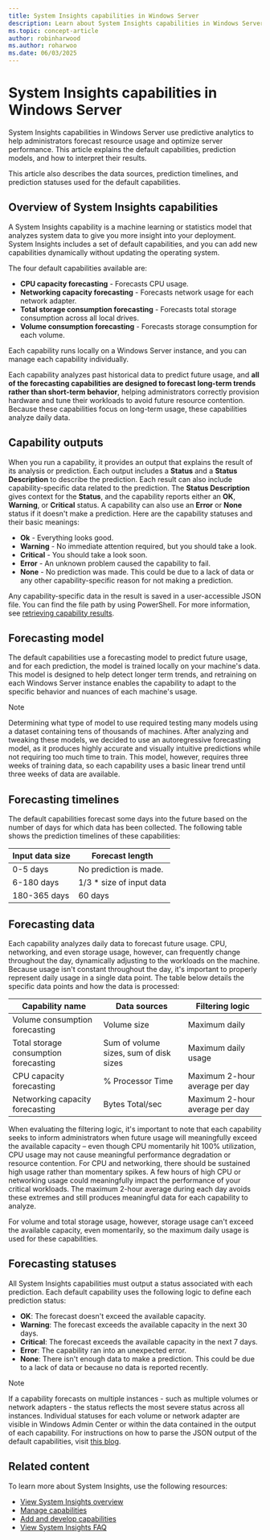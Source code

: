 ```yaml
---
title: System Insights capabilities in Windows Server
description: Learn about System Insights capabilities in Windows Server, including default capabilities and prediction models. Optimize your server performance with predictive analytics.
ms.topic: concept-article
author: robinharwood
ms.author: roharwoo
ms.date: 06/03/2025
---
```

# System Insights capabilities in Windows Server

System Insights capabilities in Windows Server use predictive analytics to help administrators forecast resource usage and optimize server performance. This article explains the default capabilities, prediction models, and how to interpret their results.

This article also describes the data sources, prediction timelines, and prediction statuses used for the default capabilities.

## Overview of System Insights capabilities

A System Insights capability is a machine learning or statistics model that analyzes system data to give you more insight into your deployment. System Insights includes a set of default capabilities, and you can add new capabilities dynamically without updating the operating system.

The four default capabilities available are:

- **CPU capacity forecasting** - Forecasts CPU usage.
- **Networking capacity forecasting** - Forecasts network usage for each network adapter.
- **Total storage consumption forecasting** - Forecasts total storage consumption across all local drives.
- **Volume consumption forecasting** - Forecasts storage consumption for each volume.

Each capability runs locally on a Windows Server instance, and you can manage each capability individually.

Each capability analyzes past historical data to predict future usage, and **all of the forecasting capabilities are designed to forecast long-term trends rather than short-term behavior**, helping administrators correctly provision hardware and tune their workloads to avoid future resource contention. Because these capabilities focus on long-term usage, these capabilities analyze daily data.

## Capability outputs

When you run a capability, it provides an output that explains the result of its analysis or prediction. Each output includes a **Status** and a **Status Description** to describe the prediction. Each result can also include capability-specific data related to the prediction. The **Status Description** gives context for the **Status**, and the capability reports either an **OK**, **Warning**, or **Critical** status. A capability can also use an **Error** or **None** status if it doesn't make a prediction. Here are the capability statuses and their basic meanings:

- **Ok** - Everything looks good.
- **Warning** - No immediate attention required, but you should take a look.
- **Critical** - You should take a look soon.
- **Error** - An unknown problem caused the capability to fail.
- **None** - No prediction was made. This could be due to a lack of data or any other capability-specific reason for not making a prediction.

Any capability-specific data in the result is saved in a user-accessible JSON file. You can find the file path by using PowerShell. For more information, see [retrieving capability results](./managing-capabilities.md#retrieving-capability-results).

## Forecasting model

The default capabilities use a forecasting model to predict future usage, and for each prediction, the model is trained locally on your machine's data. This model is designed to help detect longer term trends, and retraining on each Windows Server instance enables the capability to adapt to the specific behavior and nuances of each machine's usage.

>[!NOTE]
>Determining what type of model to use required testing many models using a dataset containing tens of thousands of machines. After analyzing and tweaking these models, we decided to use an autoregressive forecasting model, as it produces highly accurate and visually intuitive predictions while not requiring too much time to train. This model, however, requires three weeks of training data, so each capability uses a basic linear trend until three weeks of data are available.

## Forecasting timelines

The default capabilities forecast some days into the future based on the number of days for which data has been collected. The following table shows the prediction timelines of these capabilities:

| Input data size | Forecast length |
| --------------- | --------------- |
| 0-5 days | No prediction is made. |
| 6-180 days | 1/3 * size of input data |
| 180-365 days | 60 days |

## Forecasting data

Each capability analyzes daily data to forecast future usage. CPU, networking, and even storage usage, however, can frequently change throughout the day, dynamically adjusting to the workloads on the machine. Because usage isn't constant throughout the day, it's important to properly represent daily usage in a single data point. The table below details the specific data points and how the data is processed:

| Capability name | Data sources | Filtering logic |
| --------------- | -------------- | ---------------- |
| Volume consumption forecasting        | Volume size                    | Maximum daily  |
| Total storage consumption forecasting | Sum of volume sizes, sum of disk sizes  | Maximum daily usage |
| CPU capacity forecasting              | % Processor Time  | Maximum 2-hour average per day |
| Networking capacity forecasting       | Bytes Total/sec         | Maximum 2-hour average per day |

When evaluating the filtering logic, it's important to note that each capability seeks to inform administrators when future usage will meaningfully exceed the available capacity – even though CPU momentarily hit 100% utilization, CPU usage may not cause meaningful performance degradation or resource contention. For CPU and networking, there should be sustained high usage rather than momentary spikes. A few hours of high CPU or networking usage could meaningfully impact the performance of your critical workloads. The maximum 2-hour average during each day avoids these extremes and still produces meaningful data for each capability to analyze.

For volume and total storage usage, however, storage usage can't exceed the available capacity, even momentarily, so the maximum daily usage is used for these capabilities.

## Forecasting statuses

All System Insights capabilities must output a status associated with each prediction. Each default capability uses the following logic to define each prediction status:

- **OK**: The forecast doesn't exceed the available capacity.
- **Warning**: The forecast exceeds the available capacity in the next 30 days.
- **Critical**: The forecast exceeds the available capacity in the next 7 days.
- **Error**: The capability ran into an unexpected error.
- **None**: There isn't enough data to make a prediction. This could be due to a lack of data or because no data is reported recently.

>[!NOTE]
>If a capability forecasts on multiple instances - such as multiple volumes or network adapters - the status reflects the most severe status across all instances. Individual statuses for each volume or network adapter are visible in Windows Admin Center or within the data contained in the output of each capability. For instructions on how to parse the JSON output of the default capabilities, visit [this blog](https://aka.ms/systeminsights-mitigationscripts).

## Related content

To learn more about System Insights, use the following resources:

- [View System Insights overview](overview.md)
- [Manage capabilities](managing-capabilities.md)
- [Add and develop capabilities](adding-and-developing-capabilities.md)
- [View System Insights FAQ](faq.md)
